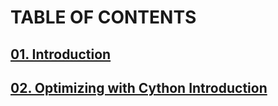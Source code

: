 # TABLE OF CONTENTS
## [01. Introduction](https://github.com/locpv98/Repost-MDT/blob/master/Cython/Introduction.md)
## [02. Optimizing with Cython Introduction](https://github.com/locpv98/Repost-MDT/blob/master/Cython/Optimizing_with_Cython.md)
